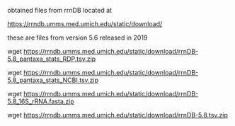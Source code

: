 
obtained files from rrnDB located at 

https://rrndb.umms.med.umich.edu/static/download/

these are files from version 5.6 released in 2019

wget https://rrndb.umms.med.umich.edu/static/download/rrnDB-5.8_pantaxa_stats_RDP.tsv.zip

wget https://rrndb.umms.med.umich.edu/static/download/rrnDB-5.8_pantaxa_stats_NCBI.tsv.zip

wget https://rrndb.umms.med.umich.edu/static/download/rrnDB-5.8_16S_rRNA.fasta.zip

wget https://rrndb.umms.med.umich.edu/static/download/rrnDB-5.8.tsv.zip
